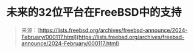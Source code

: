 <!--yml

category: 未分类

date: 2024-05-27 15:02:18

-->

# 未来的32位平台在FreeBSD中的支持

> 来源：[https://lists.freebsd.org/archives/freebsd-announce/2024-February/000117.html](https://lists.freebsd.org/archives/freebsd-announce/2024-February/000117.html)
